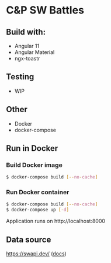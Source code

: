 # C&P SW Battles

## Build with:
- Angular 11
- Angular Material
- ngx-toastr

## Testing
- WIP

## Other
- Docker
- docker-compose


## Run in Docker

### Build Docker image
```bash
$ docker-compose build [--no-cache]
```

### Run Docker container
```bash
$ docker-compose build [--no-cache]
$ docker-compose up [-d]
```
Application runs on http://localhost:8000

## Data source
https://swapi.dev/ ([docs](https://swapi.dev/documentation))
